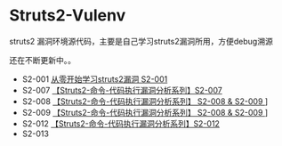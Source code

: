 # Struts2-Vulenv
struts2 漏洞环境源代码，主要是自己学习struts2漏洞所用，方便debug溯源

还在不断更新中。。

- S2-001  [从零开始学习struts2漏洞 S2-001](https://xz.aliyun.com/t/2672)
- S2-007 [【Struts2-命令-代码执行漏洞分析系列】S2-007](https://xz.aliyun.com/t/2684)
- S2-008  [【Struts2-命令-代码执行漏洞分析系列】 S2-008 & S2-009 ](http://www.kingkk.com/2018/09/Struts2-命令-代码执行漏洞分析系列-S2-008-S2-009/)]
- S2-009  [【Struts2-命令-代码执行漏洞分析系列】 S2-008 & S2-009 ](http://www.kingkk.com/2018/09/Struts2-命令-代码执行漏洞分析系列-S2-008-S2-009/)]
- S2-012  [【Struts2-命令-代码执行漏洞分析系列】S2-012 ](http://www.kingkk.com/2018/09/Struts2-命令-代码执行漏洞分析系列-S2-012/)
- S2-013  

